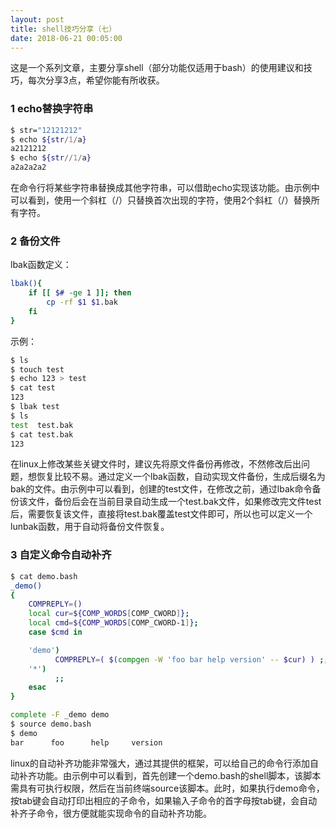 ```yaml
---
layout: post
title: shell技巧分享（七）
date: 2018-06-21 00:05:00
---
```


这是一个系列文章，主要分享shell（部分功能仅适用于bash）的使用建议和技巧，每次分享3点，希望你能有所收获。

### 1 echo替换字符串

```bash
$ str="12121212"
$ echo ${str/1/a}
a2121212
$ echo ${str//1/a}
a2a2a2a2
```

在命令行将某些字符串替换成其他字符串，可以借助echo实现该功能。由示例中可以看到，使用一个斜杠（/）只替换首次出现的字符，使用2个斜杠（/）替换所有字符。

### 2 备份文件

lbak函数定义：

```bash
lbak(){
    if [[ $# -ge 1 ]]; then
        cp -rf $1 $1.bak
    fi
}
```

示例：

```bash
$ ls
$ touch test
$ echo 123 > test
$ cat test 
123
$ lbak test 
$ ls
test  test.bak
$ cat test.bak 
123
```

在linux上修改某些关键文件时，建议先将原文件备份再修改，不然修改后出问题，想恢复比较不易。通过定义一个lbak函数，自动实现文件备份，生成后缀名为bak的文件。由示例中可以看到，创建的test文件，在修改之前，通过lbak命令备份该文件，备份后会在当前目录自动生成一个test.bak文件，如果修改完文件test后，需要恢复该文件，直接将test.bak覆盖test文件即可，所以也可以定义一个lunbak函数，用于自动将备份文件恢复。

### 3 自定义命令自动补齐

```bash
$ cat demo.bash 
_demo()
{
    COMPREPLY=()
    local cur=${COMP_WORDS[COMP_CWORD]};
    local cmd=${COMP_WORDS[COMP_CWORD-1]};
    case $cmd in

    'demo')
          COMPREPLY=( $(compgen -W 'foo bar help version' -- $cur) ) ;;
    '*')
          ;;
    esac
}

complete -F _demo demo
$ source demo.bash 
$ demo 
bar      foo      help     version  
```

linux的自动补齐功能非常强大，通过其提供的框架，可以给自己的命令行添加自动补齐功能。由示例中可以看到，首先创建一个demo.bash的shell脚本，该脚本需具有可执行权限，然后在当前终端source该脚本。此时，如果执行demo命令，按tab键会自动打印出相应的子命令，如果输入子命令的首字母按tab键，会自动补齐子命令，很方便就能实现命令的自动补齐功能。
